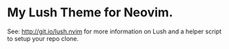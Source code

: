 My Lush Theme for Neovim.
===

See: http://git.io/lush.nvim for more information on Lush and a helper script
to setup your repo clone.
